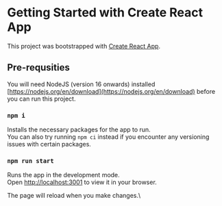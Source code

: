 # Getting Started with Create React App

This project was bootstrapped with [Create React App](https://github.com/facebook/create-react-app).

## Pre-requsities

You will need NodeJS (version 16 onwards) installed [https://nodejs.org/en/download](https://nodejs.org/en/download) before you can run this project.

### `npm i`
Installs the necessary packages for the app to run.\
You can also try running `npm ci` instead if you encounter any versioning issues with certain packages.

### `npm run start`

Runs the app in the development mode.\
Open [http://localhost:3001](http://localhost:3001) to view it in your browser.

The page will reload when you make changes.\